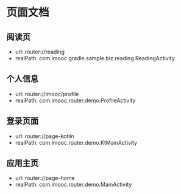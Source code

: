 # 页面文档

## 阅读页 
- url: router://reading 
- realPath: com.imooc.gradle.sample.biz.reading.ReadingActivity 

## 个人信息 
- url: router://imooc/profile 
- realPath: com.imooc.router.demo.ProfileActivity 

## 登录页面 
- url: router://page-kotlin 
- realPath: com.imooc.router.demo.KtMainActivity 

## 应用主页 
- url: router://page-home 
- realPath: com.imooc.router.demo.MainActivity 

